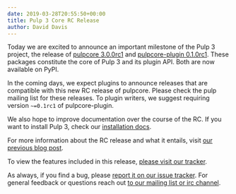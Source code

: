 ```yaml
---
date: 2019-03-28T20:55:50+00:00
title: Pulp 3 Core RC Release
author: David Davis
---
```

<!-- more -->
Today we are excited to announce an important milestone of the Pulp 3 project, the release of
[pulpcore 3.0.0rc1](https://pypi.org/project/pulpcore/3.0.0rc1/) and [pulpcore-plugin
0.1.0rc1](https://pypi.org/project/pulpcore-plugin/0.1.0rc1/). These packages constitute the core of
Pulp 3 and its plugin API. Both are now available on PyPI.

In the coming days, we expect plugins to announce releases that are compatible with this new RC
release of pulpcore. Please check the pulp mailing list for these releases. To plugin writers, we
suggest requiring version `~=0.1rc1` of pulpcore-plugin.

We also hope to improve documentation over the course of the RC. If you want to install Pulp 3,
check our [installation
docs](https://docs.pulpproject.org/en/3.0/nightly/installation/instructions.html).

For more information about the RC release and what it entails, visit [our previous
blog post](https://pulpproject.org/2019/01/30/pulp-3-rc-information/).

To view the features included in this release, [please visit our tracker](https://tinyurl.com/pulp3release).

As always, if you find a bug, please [report it on our issue
tracker](https://pulp.plan.io/issues/new). For general feedback or questions reach out [to our
mailing list or irc channel](https://pulpproject.org/help/).
